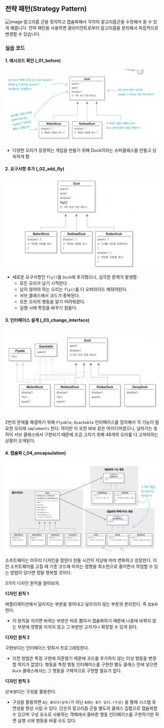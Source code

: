 ## 전략 패턴(Strategy Pattern)
![image](https://user-images.githubusercontent.com/10377550/177028440-92463b91-b503-4c1d-aecd-254f24ede5fa.png)
알고리즘 군을 정의하고 캡슐화해서 각각의 알고리즘군을 수정해서 쓸 수 있게 해줍니다. 전략 패턴을 사용하면 클라이언트로부터 알고리즘을 분리해서 독립적으로 변경할 수 있습니다.



### 실습 코드

#### 1. 예시코드 확인 (_01_before)

![스크린샷 2022-07-02 오후 3.30.30](images/1.png)

- 다양한 오리가 등장하는 게임을 만들기 위해 Duck이라는 슈퍼클래스를 만들고 상속하게 함



#### 2. 요구사항 추가 (_02_add_fly)

![스크린샷 2022-07-02 오후 3.32.09](images/2.png)

- 새로운 요구사항인 `fly()`를 `Duck`에 추가했으나, 심각한 문제가 발생함.
  - 모든 오리가 날기 시작한다. 
  - 날지 않아야 하는 오리는 `fly()`를 다 오버라이드 해줘야된다.
  - 서브 클래스에서 코드가 중복된다.
  - 모든 오리의 행동을 알기 어려워졌다.
  - 실행 시에 특징을 바꾸기 힘들다.
  
  

#### 3. 인터페이스 설계 (_03_change_interface)

![image-20220702153454962](images/image-20220702153454962.png)

2번의 문제를 해결하기 위해 `Flyable`, `Quackable` 인터페이스를 정의해서 각 기능이 필요한 오리에 `implements` 한다. 하지만 이 또한 바보 같은 아이디어였으니, 날아가는 동작이 서브 클래스에서 구현되기 때문에 조금 고치기 위해 48개의 오리를 다 고쳐야하는 상황이 오게된다. 



#### 4. 캡슐화 (_04_encapsulation)

![image-20220702154233940](images/image-20220702154233940.png)

소프트웨어는 아무리 디자인을 잘한다 한들 시간이 지남에 따라 변화하고 성장한다. 이런 소프트웨어를 고칠 때 기존 코드에 미치는 영향을 최소한으로 줄이면서 작업할 수 있는 방법이 있다면 정말 행복할 것이다. 

3가지 디자인 원칙을 알아보자.

**디자인 원칙 1**

애플리케이션에서 달라지는 부분을 찾아내고 달라지지 않는 부분과 분리한다. 즉 `캡슐화`한다.

- 이 원칙을 지키면 바뀌는 부분은 따로 뽑아서 캡슐화하기 때문에 나중에 바뀌지 않는 부분에 영향을 미치지 않고 그 부분만 고치거나 확장할 수 있게 된다.

**디자인 원칙 2**

구현보다는 인터페이스 맞춰서 프로그래밍한다.

- 이전 방법은 특정 구현에 의존했기 때문에 코드를 추가하지 않는 이상 행동을 변경할 여지가 없었다. 행동을 특정 행동 인터페이스를 구현한 별도 클래스 안에 넣으면 `Duck` 클래스에서는 그 행동을 구체적으로 구현할 필요가 없다.

**디자인 원칙 3**

상속보다는 구성을 활용한다.

- 구성을 활용하면 `A는 B이다(상속)`가 아닌 `A에는 B가 있다.(구성)` 을 통해 시스템 유연성을 향상 시킬 수 있다. 단순히 알고리즘 군을 별도의 클래스 집합으로 캡슐화할 수 있으며 구성 요소로 사용하는 객체에서 올바른 행동 인터페이스를 구현하기만 하면 실행 시에 행동을 바꿀 수도 있다.
